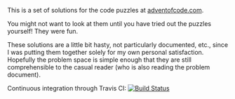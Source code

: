 This is a set of solutions for the code puzzles at [adventofcode.com](adventofcode.com).

You might not want to look at them until you have tried out the puzzles yourself! They were fun.

These solutions are a little bit hasty, not particularly documented, etc., since I was putting them together solely for my own personal satisfaction. Hopefully the problem space is simple enough that they are still comprehensible to the casual reader (who is also reading the problem document).

Continuous integration through Travis CI: [![Build Status](https://travis-ci.org/samlindsaylevine/advent.svg?branch=master)](https://travis-ci.org/samlindsaylevine/advent)